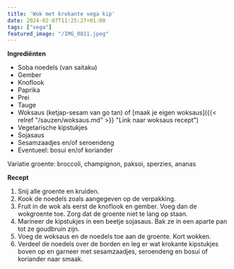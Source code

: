 ```yaml
---
title: 'Wok met krokante vega kip'
date: 2024-02-07T11:25:27+01:00
tags: ["vega"]
featured_image: "/IMG_0811.jpeg"
---
```


**Ingrediënten**
- Soba noedels (van saitaku)
- Gember
- Knoflook
- Paprika
- Prei
- Tauge
- Woksaus (ketjap-sesam van go tan) of [maak je eigen woksaus]({{< relref "/sauzen/woksaus.md" >}} "Link naar woksaus recept")
- Vegetarische kipstukjes
- Sojasaus
- Sesamzaadjes en/of seroendeng
- Eventueel: bosui en/of koriander

Variatie groente: broccoli, champignon, paksoi, sperzies, ananas

**Recept**
1. Snij alle groente en kruiden.
2. Kook de noedels zoals aangegeven op de verpakking.
3. Fruit in de wok als eerst de knoflook en gember. Voeg dan de wokgroente toe. Zorg dat de groente niet te lang op staan.
4. Marineer de kipstukjes in een beetje sojasaus. Bak ze in een aparte pan tot ze goudbruin zijn.
5. Voeg de woksaus en de noedels toe aan de groente. Kort wokken.
6. Verdeel de noedels over de borden en leg er wat krokante kipstukjes boven op en garneer met sesamzaadjes, seroendeng en bosui of koriander naar smaak.